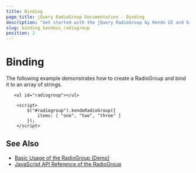 ```yaml
---
title: Binding
page_title: jQuery RadioGroup Documentation - Binding
description: "Get started with the jQuery RadioGroup by Kendo UI and bind the widget to local data arrays"
slug: binding_kendoui_radiogroup
position: 2
---
```


# Binding

The following example demonstrates how to create a RadioGroup and bind it to an array of strings.

```dojo
   <ul id="radiogroup"></ul>

    <script>
        $("#radiogroup").kendoRadioGroup({
            items: [ "one", "two", "three" ]
        });
    </script>
```

## See Also

* [Basic Usage of the RadioGroup (Demo)](https://demos.telerik.com/kendo-ui/radiogroup/index)
* [JavaScript API Reference of the RadioGroup](/api/javascript/ui/radiogroup)
